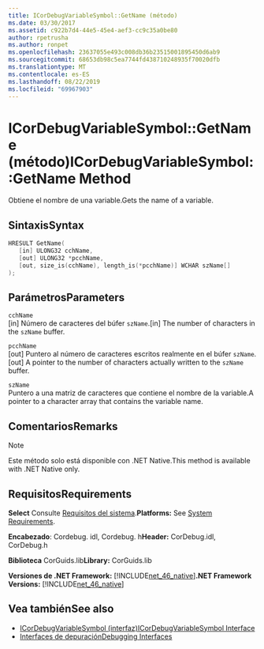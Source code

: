 ```yaml
---
title: ICorDebugVariableSymbol::GetName (método)
ms.date: 03/30/2017
ms.assetid: c922b7d4-44e5-45e4-aef3-cc9c35a0be80
author: rpetrusha
ms.author: ronpet
ms.openlocfilehash: 23637055e493c008db36b23515001895450d6ab9
ms.sourcegitcommit: 68653db98c5ea7744fd438710248935f70020dfb
ms.translationtype: MT
ms.contentlocale: es-ES
ms.lasthandoff: 08/22/2019
ms.locfileid: "69967903"
---
```

# <a name="icordebugvariablesymbolgetname-method"></a><span data-ttu-id="29f28-102">ICorDebugVariableSymbol::GetName (método)</span><span class="sxs-lookup"><span data-stu-id="29f28-102">ICorDebugVariableSymbol::GetName Method</span></span>
<span data-ttu-id="29f28-103">Obtiene el nombre de una variable.</span><span class="sxs-lookup"><span data-stu-id="29f28-103">Gets the name of a variable.</span></span>  
  
## <a name="syntax"></a><span data-ttu-id="29f28-104">Sintaxis</span><span class="sxs-lookup"><span data-stu-id="29f28-104">Syntax</span></span>  
  
```cpp  
HRESULT GetName(  
   [in] ULONG32 cchName,   
   [out] ULONG32 *pcchName,   
   [out, size_is(cchName), length_is(*pcchName)] WCHAR szName[]  
);  
```  
  
## <a name="parameters"></a><span data-ttu-id="29f28-105">Parámetros</span><span class="sxs-lookup"><span data-stu-id="29f28-105">Parameters</span></span>  
 `cchName`  
 <span data-ttu-id="29f28-106">[in] Número de caracteres del búfer `szName`.</span><span class="sxs-lookup"><span data-stu-id="29f28-106">[in] The number of characters in the `szName` buffer.</span></span>  
  
 `pcchName`  
 <span data-ttu-id="29f28-107">[out] Puntero al número de caracteres escritos realmente en el búfer `szName`.</span><span class="sxs-lookup"><span data-stu-id="29f28-107">[out] A pointer to the number of characters actually written to the `szName` buffer.</span></span>  
  
 `szName`  
 <span data-ttu-id="29f28-108">Puntero a una matriz de caracteres que contiene el nombre de la variable.</span><span class="sxs-lookup"><span data-stu-id="29f28-108">A pointer to a character array that contains the variable name.</span></span>  
  
## <a name="remarks"></a><span data-ttu-id="29f28-109">Comentarios</span><span class="sxs-lookup"><span data-stu-id="29f28-109">Remarks</span></span>  
  
> [!NOTE]
> <span data-ttu-id="29f28-110">Este método solo está disponible con .NET Native.</span><span class="sxs-lookup"><span data-stu-id="29f28-110">This method is available with .NET Native only.</span></span>  
  
## <a name="requirements"></a><span data-ttu-id="29f28-111">Requisitos</span><span class="sxs-lookup"><span data-stu-id="29f28-111">Requirements</span></span>  
 <span data-ttu-id="29f28-112">**Select** Consulte [Requisitos del sistema](../../../../docs/framework/get-started/system-requirements.md).</span><span class="sxs-lookup"><span data-stu-id="29f28-112">**Platforms:** See [System Requirements](../../../../docs/framework/get-started/system-requirements.md).</span></span>  
  
 <span data-ttu-id="29f28-113">**Encabezado**: Cordebug. idl, Cordebug. h</span><span class="sxs-lookup"><span data-stu-id="29f28-113">**Header:** CorDebug.idl, CorDebug.h</span></span>  
  
 <span data-ttu-id="29f28-114">**Biblioteca** CorGuids.lib</span><span class="sxs-lookup"><span data-stu-id="29f28-114">**Library:** CorGuids.lib</span></span>  
  
 <span data-ttu-id="29f28-115">**Versiones de .NET Framework:** [!INCLUDE[net_46_native](../../../../includes/net-46-native-md.md)]</span><span class="sxs-lookup"><span data-stu-id="29f28-115">**.NET Framework Versions:** [!INCLUDE[net_46_native](../../../../includes/net-46-native-md.md)]</span></span>  
  
## <a name="see-also"></a><span data-ttu-id="29f28-116">Vea también</span><span class="sxs-lookup"><span data-stu-id="29f28-116">See also</span></span>

- [<span data-ttu-id="29f28-117">ICorDebugVariableSymbol (interfaz)</span><span class="sxs-lookup"><span data-stu-id="29f28-117">ICorDebugVariableSymbol Interface</span></span>](../../../../docs/framework/unmanaged-api/debugging/icordebugvariablesymbol-interface.md)
- [<span data-ttu-id="29f28-118">Interfaces de depuración</span><span class="sxs-lookup"><span data-stu-id="29f28-118">Debugging Interfaces</span></span>](../../../../docs/framework/unmanaged-api/debugging/debugging-interfaces.md)

